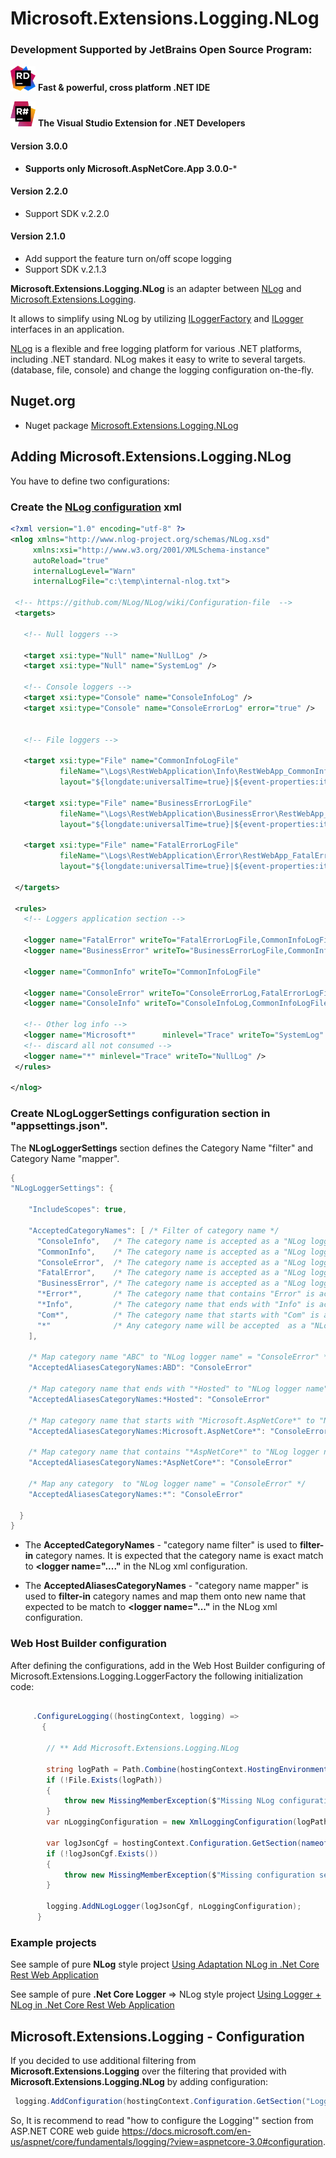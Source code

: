 # Microsoft.Extensions.Logging.NLog

### Development Supported by JetBrains Open Source Program:

<a href="https://www.jetbrains.com/?from=XmlResult"> <img src="https://github.com/Wallsmedia/XmlResult/blob/master/Logo/rider/logo.png?raw=true" Width="40p" /></a> **Fast & powerful,
cross platform .NET IDE**

<a href="https://www.jetbrains.com/?from=XmlResult"> <img src="https://github.com/Wallsmedia/XmlResult/blob/master/Logo/resharper/logo.png?raw=true" Width="40p" /></a> **The Visual Studio Extension for .NET Developers**


#### Version 3.0.0
 - **Supports only **Microsoft.AspNetCore.App** 3.0.0-***

#### Version 2.2.0
 - Support SDK v.2.2.0

#### Version 2.1.0
 - Add support the feature turn on/off scope logging
 - Support SDK v.2.1.3

**Microsoft.Extensions.Logging.NLog** is an adapter between [NLog](https://github.com/NLog/NLog) and [Microsoft.Extensions.Logging](https://docs.microsoft.com/en-us/aspnet/core/fundamentals/logging/?view=aspnetcore-2.1&tabs=aspnetcore2x).

It allows to simplify using NLog by utilizing [ILoggerFactory](https://github.com/aspnet/Logging) and [ILogger](https://github.com/aspnet/Logging) interfaces in an application.

[NLog](https://github.com/NLog/NLog) is a flexible and free logging platform for various .NET platforms, including .NET standard. NLog makes it easy to write to several targets. (database, file, console) and change the logging configuration on-the-fly.

## Nuget.org

- Nuget package [Microsoft.Extensions.Logging.NLog](https://www.nuget.org/packages/Wallsmedia.Microsoft.Extensions.Logging.NLog/)



## Adding Microsoft.Extensions.Logging.NLog


You have to define two configurations:

### Create the  [NLog configuration](https://github.com/NLog/NLog/wiki/Configuration-file) xml
 ``` xml
 <?xml version="1.0" encoding="utf-8" ?>
<nlog xmlns="http://www.nlog-project.org/schemas/NLog.xsd"
      xmlns:xsi="http://www.w3.org/2001/XMLSchema-instance"
      autoReload="true"
      internalLogLevel="Warn"
      internalLogFile="c:\temp\internal-nlog.txt">

  <!-- https://github.com/NLog/NLog/wiki/Configuration-file  -->
  <targets>
    
    <!-- Null loggers -->
    
    <target xsi:type="Null" name="NullLog" />
    <target xsi:type="Null" name="SystemLog" />
    
    <!-- Console loggers -->
    <target xsi:type="Console" name="ConsoleInfoLog" />
    <target xsi:type="Console" name="ConsoleErrorLog" error="true" />


    <!-- File loggers -->

    <target xsi:type="File" name="CommonInfoLogFile"
            fileName="\Logs\RestWebApplication\Info\RestWebApp_CommonInfo-P_${processid}-${shortdate:universalTime=true}.log"
            layout="${longdate:universalTime=true}|${event-properties:item=EventId.Id}|${logger}|${uppercase:${level}}|${message}| ${exception}" />
    
    <target xsi:type="File" name="BusinessErrorLogFile"
            fileName="\Logs\RestWebApplication\BusinessError\RestWebApp_BusinessError-P_${processid}-${shortdate:universalTime=true}.log"
            layout="${longdate:universalTime=true}|${event-properties:item=EventId.Id}|${logger}|${uppercase:${level}}|${message}| ${exception}" />

    <target xsi:type="File" name="FatalErrorLogFile"
            fileName="\Logs\RestWebApplication\Error\RestWebApp_FatalError-P_${processid}-${shortdate:universalTime=true}.log"
            layout="${longdate:universalTime=true}|${event-properties:item=EventId.Id}|${logger}|${uppercase:${level}}|${message}| ${exception:innerFormat=Message,Method,StackTrace:maxInnerExceptionLevel=1:format=Message,Method,StackTrace}" />
  
  </targets>

  <rules>
    <!-- Loggers application section -->

    <logger name="FatalError" writeTo="FatalErrorLogFile,CommonInfoLogFile" minlevel="Error"  final="true" enabled="true" />
    <logger name="BusinessError" writeTo="BusinessErrorLogFile,CommonInfoLogFile" minlevel="Error"  final="true" enabled="true" />
 
    <logger name="CommonInfo" writeTo="CommonInfoLogFile"               minlevel="Info"   final="true" enabled="true" />
    
    <logger name="ConsoleError" writeTo="ConsoleErrorLog,FatalErrorLogFile,CommonInfoLogFile" minlevel="Error"  final="true" enabled="true" />
    <logger name="ConsoleInfo" writeTo="ConsoleInfoLog,CommonInfoLogFile"  minlevel="Info"   final="true" enabled="true" />

    <!-- Other log info -->
    <logger name="Microsoft*"      minlevel="Trace" writeTo="SystemLog"      final="true" enabled="false" />
    <!-- discard all not consumed -->
    <logger name="*" minlevel="Trace" writeTo="NullLog" />
  </rules>

</nlog>
 ```
   
### Create **NLogLoggerSettings** configuration section in "appsettings.json".

The **NLogLoggerSettings** section defines the Category Name "filter" and Category Name "mapper". 

 
``` C#
{
"NLogLoggerSettings": {

    "IncludeScopes": true,

    "AcceptedCategoryNames": [ /* Filter of category name */
      "ConsoleInfo",   /* The category name is accepted as a "NLog logger name" */
      "CommonInfo",    /* The category name is accepted as a "NLog logger name" */
      "ConsoleError",  /* The category name is accepted as a "NLog logger name" */
      "FatalError",    /* The category name is accepted as a "NLog logger name" */
      "BusinessError", /* The category name is accepted as a "NLog logger name" */
      "*Error*",       /* The category name that contains "Error" is accepted as a "NLog logger name" */
      "*Info",         /* The category name that ends with "Info" is accepted as a "NLog logger name" */
      "Com*",          /* The category name that starts with "Com" is accepted as a "NLog logger name" */
      "*"              /* Any category name will be accepted  as a "NLog logger name" */
    ],

    /* Map category name "ABC" to "NLog logger name" = "ConsoleError" */
    "AcceptedAliasesCategoryNames:ABD": "ConsoleError"  
    
    /* Map category name that ends with "*Hosted" to "NLog logger name" = "ConsoleError" */
    "AcceptedAliasesCategoryNames:*Hosted": "ConsoleError"  

    /* Map category name that starts with "Microsoft.AspNetCore*" to "NLog logger name" = "ConsoleError" */
    "AcceptedAliasesCategoryNames:Microsoft.AspNetCore*": "ConsoleError" 

    /* Map category name that contains "*AspNetCore*" to "NLog logger name" = "ConsoleError"*/
    "AcceptedAliasesCategoryNames:*AspNetCore*": "ConsoleError"

    /* Map any category  to "NLog logger name" = "ConsoleError" */
    "AcceptedAliasesCategoryNames:*": "ConsoleError"

  }
}
```
- The **AcceptedCategoryNames** - "category name filter" is used to **filter-in** category names. It is expected that the category name is exact match to **<logger name="...."**  in the NLog xml configuration.

- The **AcceptedAliasesCategoryNames** - "category name mapper" is used to **filter-in** category names and map them onto new name that expected to be match to **<logger name="..."** in the NLog xml configuration.


### Web Host Builder configuration

After defining the configurations, add in the Web Host Builder configuring of Microsoft.Extensions.Logging.LoggerFactory the following initialization code:

``` C#

     .ConfigureLogging((hostingContext, logging) =>
       {

        // ** Add Microsoft.Extensions.Logging.NLog

        string logPath = Path.Combine(hostingContext.HostingEnvironment.ContentRootPath, $"nlog.{hostingContext.HostingEnvironment.EnvironmentName}.config");
        if (!File.Exists(logPath))
        {
            throw new MissingMemberException($"Missing NLog configuration file '{logPath}'");
        }
        var nLoggingConfiguration = new XmlLoggingConfiguration(logPath);

        var logJsonCgf = hostingContext.Configuration.GetSection(nameof(NLogLoggerSettings));
        if (!logJsonCgf.Exists())
        {
            throw new MissingMemberException($"Missing configuration section '{nameof(NLogLoggerSettings)}'");
        }

        logging.AddNLogLogger(logJsonCgf, nLoggingConfiguration);
      }
```

### Example projects

See sample of pure **NLog** style project [Using Adaptation NLog in .Net Core  Rest Web Application](https://github.com/Wallsmedia/DotNet.Logger/tree/master/samples/RestWebApplication)

See sample of pure **.Net Core Logger** => NLog style project [Using Logger + NLog in .Net Core  Rest Web Application](https://github.com/Wallsmedia/DotNet.Logger/tree/master/samples/RestWebApplication-Logger)

## Microsoft.Extensions.Logging - Configuration
If you decided to use additional filtering from **Microsoft.Extensions.Logging** over the filtering that provided  with **Microsoft.Extensions.Logging.NLog** by adding configuration:

``` C#
 logging.AddConfiguration(hostingContext.Configuration.GetSection("Logging"));
```
So, It is recommend to read "how to configure the Logging'" section from ASP.NET CORE web guide https://docs.microsoft.com/en-us/aspnet/core/fundamentals/logging/?view=aspnetcore-3.0#configuration. 


